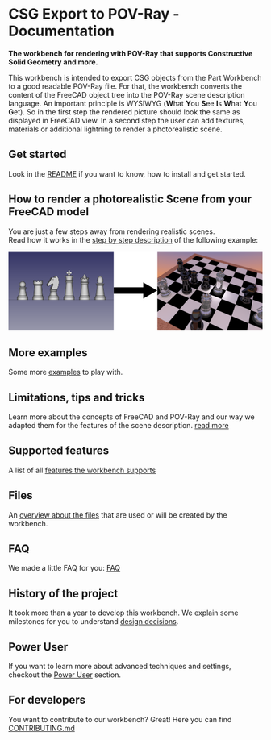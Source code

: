 # CSG Export to POV-Ray - Documentation

**The workbench for rendering with POV-Ray that supports Constructive Solid Geometry and more.**

This workbench is intended to export CSG objects from the Part Workbench to a good readable POV-Ray file. For that, the workbench converts the content of the FreeCAD object tree into the POV-Ray scene description language.
An important principle is WYSIWYG (**W**hat **Y**ou **S**ee **I**s **W**hat **Y**ou **G**et). So in the first step the rendered picture should look the same as displayed in FreeCAD view.
In a second step the user can add textures, materials or additional lightning to render a photorealistic scene.

## Get started

Look in the [README](../README.md) if you want to know, how to install and get started.

## How to render a photorealistic Scene from your FreeCAD model

You are just a few steps away from rendering realistic scenes.  
Read how it works in the [step by step description](Realistic.md) of the following example:

![Step by step](./img/Chess_steps.png "Step by step from FreeCAD CSG Objects to a photorealistic POV-Ray scene")

## More examples

Some more [examples](./Examples/index.md) to play with.

## Limitations, tips and tricks

Learn more about the concepts of FreeCAD and POV-Ray and our way we adapted them for the features of the scene description. [read more](TipsAndTricks.md)

## Supported features

A list of all [features the workbench supports](Supported.md)

## Files

An [overview about the files](Projectfiles.md) that are used or will be created by the workbench.

## FAQ

We made a little FAQ for you: [FAQ](FAQ.md)

## History of the project

It took more than a year to develop this workbench. We explain some milestones for you to understand [design decisions](Design.md).

## Power User

If you want to learn more about advanced techniques and settings, checkout the [Power User](PowerUser.md) section.

## For developers

You want to contribute to our workbench? Great! Here you can find [CONTRIBUTING.md](../CONTRIBUTING.md)
